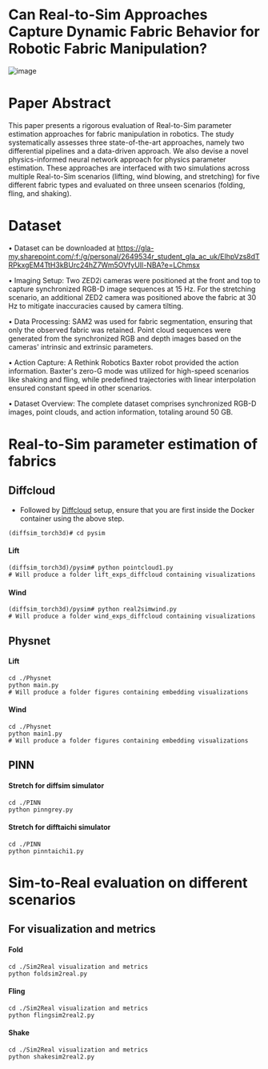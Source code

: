 # Can Real-to-Sim Approaches Capture Dynamic Fabric Behavior for Robotic Fabric Manipulation?

![image](https://github.com/user-attachments/assets/80cba701-7b98-4456-8080-027ecd31890a)

# Paper Abstract

This paper presents a rigorous evaluation of Real-to-Sim parameter estimation approaches for fabric manipulation in robotics. The study systematically assesses three state-of-the-art approaches, namely two differential pipelines and a data-driven approach. We also devise a novel physics-informed neural network approach for physics parameter estimation. These approaches are interfaced with two simulations across multiple Real-to-Sim scenarios (lifting, wind blowing, and stretching) for five different fabric types and evaluated on three unseen scenarios (folding, fling, and shaking). 

# Dataset

&#8226; Dataset can be downloaded at https://gla-my.sharepoint.com/:f:/g/personal/2649534r_student_gla_ac_uk/ElhpVzs8dTRPkxgEM4TtH3kBUrc24hZ7Wm5OVfyUIl-NBA?e=LChmsx

&#8226; Imaging Setup: Two ZED2i cameras were positioned at the front and top to capture synchronized RGB-D image sequences at 15 Hz. For the stretching scenario, an additional ZED2 camera was positioned above the fabric at 30 Hz to mitigate inaccuracies caused by camera tilting.

&#8226; Data Processing: SAM2 was used for fabric segmentation, ensuring that only the observed fabric was retained. Point cloud sequences were generated from the synchronized RGB and depth images based on the cameras' intrinsic and extrinsic parameters.

&#8226; Action Capture: A Rethink Robotics Baxter robot provided the action information. Baxter's zero-G mode was utilized for high-speed scenarios like shaking and fling, while predefined trajectories with linear interpolation ensured constant speed in other scenarios.

&#8226; Dataset Overview: The complete dataset comprises synchronized RGB-D images, point clouds, and action information, totaling around 50 GB.

# Real-to-Sim parameter estimation of fabrics
## Diffcloud
* Followed by [Diffcloud]([https://github.com](https://github.com/ruyingdong/Real2Sim-Study/tree/main/diffcloud)) setup, ensure that you are first inside the Docker container using the above step.
```
(diffsim_torch3d)# cd pysim
```
#### Lift
```
(diffsim_torch3d)/pysim# python pointcloud1.py
# Will produce a folder lift_exps_diffcloud containing visualizations
```
#### Wind
```
(diffsim_torch3d)/pysim# python real2simwind.py
# Will produce a folder wind_exps_diffcloud containing visualizations
```

## Physnet
#### Lift
```
cd ./Physnet
python main.py
# Will produce a folder figures containing embedding visualizations
```
#### Wind
```
cd ./Physnet
python main1.py
# Will produce a folder figures containing embedding visualizations
```

## PINN
#### Stretch for diffsim simulator
```
cd ./PINN
python pinngrey.py
```
#### Stretch for difftaichi simulator
```
cd ./PINN
python pinntaichi1.py
```

# Sim-to-Real evaluation on different scenarios
## For visualization and metrics
#### Fold
```
cd ./Sim2Real visualization and metrics
python foldsim2real.py
```
#### Fling
```
cd ./Sim2Real visualization and metrics
python flingsim2real2.py
```
#### Shake
```
cd ./Sim2Real visualization and metrics
python shakesim2real2.py
```
